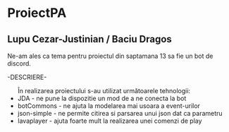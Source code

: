 # ProiectPA
Lupu Cezar-Justinian / Baciu Dragos
-
Ne-am ales ca tema pentru proiectul din saptamana 13 sa fie un bot de discord.

-DESCRIERE-
<ul>
  În realizarea proiectului s-au utilizat următoarele tehnologii:  
  <li> JDA - ne pune la dispozitie un mod de a ne conecta la bot</li>
  <li> botCommons - ne ajuta la modelarea mai usoara a event-urilor</li>
  <li> json-simple - ne permite citirea si parsarea unui json dat ca parametru</li>
  <li> lavaplayer - ajuta foarte mult la realizarea unei comenzi de play</li>
</ul>
